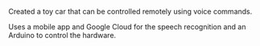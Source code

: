 Created a toy car that can be controlled remotely using voice commands.

Uses a mobile app and Google Cloud for the speech recognition and an Arduino to control the hardware.
